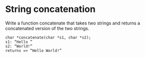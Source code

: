 # String concatenation
Write a function concatenate that takes two strings and returns a concatenated version of the two strings.

```
char *concatenate(char *s1, char *s2);
s1: “Hello ”
s2: “World!”
returns => “Hello World!”
```